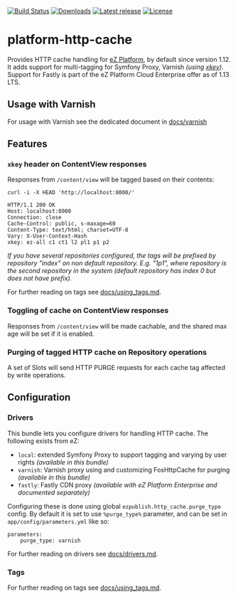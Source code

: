 [![Build Status](https://img.shields.io/travis/ezsystems/ezplatform-http-cache.svg?style=flat-square&branch=master)](https://travis-ci.org/ezsystems/ezplatform-http-cache)
[![Downloads](https://img.shields.io/packagist/dt/ezsystems/ezplatform-http-cache.svg?style=flat-square)](https://packagist.org/packages/ezsystems/ezplatform-http-cache)
[![Latest release](https://img.shields.io/github/release/ezsystems/ezplatform-http-cache.svg?style=flat-square)](https://github.com/ezsystems/ezplatform-http-cache/releases)
[![License](https://img.shields.io/github/license/ezsystems/ezplatform-http-cache.svg?style=flat-square)](LICENSE)

# platform-http-cache

Provides HTTP cache handling for [eZ Platform][ezplatform], by default since version 1.12. It adds support for multi-tagging for Symfony Proxy, Varnish _(using [xkey][Varnish-xkey])_. Support for Fastly is part of the
eZ Platform Cloud Enterprise offer as of 1.13 LTS.


## Usage with Varnish

For usage with Varnish see the dedicated document in [docs/varnish](docs/varnish/varnish.md)


## Features

### `xkey` header on ContentView responses
Responses from `/content/view` will be tagged based on their contents:

```
curl -i -X HEAD 'http://localhost:8000/'

HTTP/1.1 200 OK
Host: localhost:8000
Connection: close
Cache-Control: public, s-maxage=60
Content-Type: text/html; charset=UTF-8
Vary: X-User-Context-Hash
xkey: ez-all c1 ct1 l2 pl1 p1 p2
```

_If you have several repositories configured, the tags will be prefixed by
repository "index" on non default repository. E.g. "1p1", where repository is the second repository in the system (default repository has index 0 but does not have prefix)._

For further reading on tags see [docs/using_tags.md](docs/using_tags.md).

### Toggling of cache on ContentView responses
Responses from `/content/view` will be made cachable, and the shared max age will be set if it is enabled.

### Purging of tagged HTTP cache on Repository operations
A set of Slots will send HTTP PURGE requests for each cache tag affected by write operations. 


## Configuration

### Drivers

This bundle lets you configure drivers for handling HTTP cache. The following exists from eZ:
- `local`: extended Symfony Proxy to support tagging and varying by user rights _(available in this bundle)_
- `varnish`: Varnish proxy using and customizing FosHttpCache for purging _(available in this bundle)_
- `fastly`: Fastly CDN proxy _(available with eZ Platform Enterprise and documented separately)_


Configuring these is done using global `ezpublish.http_cache.purge_type` config. By default it is set to use
`%purge_type%` parameter, and can be set in `app/config/parameters.yml` like so:

```
parameters:
    purge_type: varnish
```

For further reading on drivers see [docs/drivers.md](docs/drivers.md).


### Tags


For further reading on tags see [docs/using_tags.md](docs/using_tags.md).


[ezplatform]: http://github.com/ezsystems/ezplatform
[ezplatform-kernel]: http://github.com/ezsystems/ezplatform-kernel
[Varnish-xkey]: https://github.com/varnish/varnish-modules/blob/master/docs/vmod_xkey.rst
